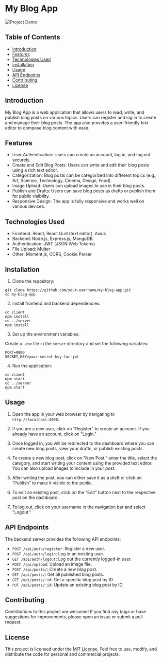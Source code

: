 # My Blog App

![Project Demo](demo.gif)

## Table of Contents

- [Introduction](#introduction)
- [Features](#features)
- [Technologies Used](#technologies-used)
- [Installation](#installation)
- [Usage](#usage)
- [API Endpoints](#api-endpoints)
- [Contributing](#contributing)
- [License](#license)

## Introduction

My Blog App is a web application that allows users to read, write, and publish blog posts on various topics. Users can register and log in to create and manage their blog posts. The app also provides a user-friendly text editor to compose blog content with ease.

## Features

- User Authentication: Users can create an account, log in, and log out securely.
- Create and Edit Blog Posts: Users can write and edit their blog posts using a rich text editor.
- Categorization: Blog posts can be categorized into different topics (e.g., Art, Science, Technology, Cinema, Design, Food).
- Image Upload: Users can upload images to use in their blog posts.
- Publish and Drafts: Users can save blog posts as drafts or publish them for public visibility.
- Responsive Design: The app is fully responsive and works well on various devices.

## Technologies Used

- Frontend: React, React Quill (text editor), Axios
- Backend: Node.js, Express.js, MongoDB
- Authentication: JWT (JSON Web Tokens)
- File Upload: Multer
- Other: Moment.js, CORS, Cookie Parser

## Installation

1. Clone the repository:

```
git clone https://github.com/your-username/my-blog-app.git
cd my-blog-app
```

2. Install frontend and backend dependencies:

```
cd client
npm install
cd ../server
npm install
```

3. Set up the environment variables:

Create a `.env` file in the `server` directory and set the following variables:

```
PORT=8800
SECRET_KEY=your-secret-key-for-jwt
```

4. Run the application:

```
cd client
npm start
cd ../server
npm start
```

## Usage

1. Open the app in your web browser by navigating to `http://localhost:3000`.

2. If you are a new user, click on "Register" to create an account. If you already have an account, click on "Login."

3. Once logged in, you will be redirected to the dashboard where you can create new blog posts, view your drafts, or publish existing posts.

4. To create a new blog post, click on "New Post," enter the title, select the category, and start writing your content using the provided text editor. You can also upload images to include in your post.

5. After writing the post, you can either save it as a draft or click on "Publish" to make it visible to the public.

6. To edit an existing post, click on the "Edit" button next to the respective post on the dashboard.

7. To log out, click on your username in the navigation bar and select "Logout."

## API Endpoints

The backend server provides the following API endpoints:

- `POST /api/auth/register`: Register a new user.
- `POST /api/auth/login`: Log in an existing user.
- `GET /api/auth/logout`: Log out the currently logged-in user.
- `POST /api/upload`: Upload an image file.
- `POST /api/posts/`: Create a new blog post.
- `GET /api/posts/`: Get all published blog posts.
- `GET /api/posts/:id`: Get a specific blog post by ID.
- `PUT /api/posts/:id`: Update an existing blog post by ID.

## Contributing

Contributions to this project are welcome! If you find any bugs or have suggestions for improvements, please open an issue or submit a pull request.

## License

This project is licensed under the [MIT License](LICENSE). Feel free to use, modify, and distribute the code for personal and commercial projects. 
